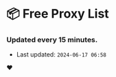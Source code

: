 # :package: Free Proxy List
### Updated every 15 minutes.

- Last updated: `2024-06-17 06:58`

:heart:
